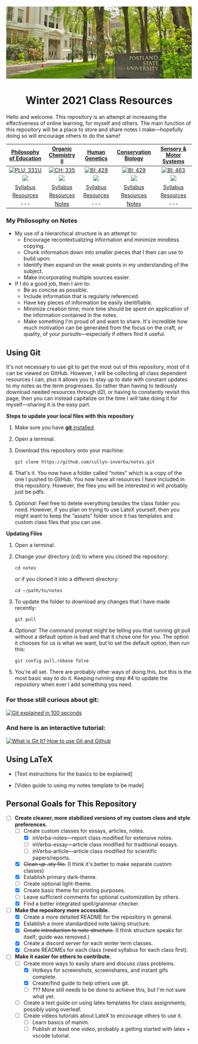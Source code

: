 ![Portland State University](assets/images/psu.jpg)

<center> <h1>Winter 2021 Class Resources</h1></center>
 
Hello and welcome. This repository is an attempt at increasing the effectiveness of online learning, for myself and others. The main function of this repository will be a place to store and share notes I make&mdash;hopefully doing so will encourage others to do the same!

<center>

|                                 [Philosophy of Education](/phl-331 "Go to class page")                                 |                                   [Organic Chemistry II](/ch-335 "Go to class page")                                   |                                      [Human Genetics](/bi-428 "Go to class page")                                      |                                   [Conservation Biology](/bi-429 "Go to class page")                                   |                                 [Sensory & Motor Systems](/bi-463 "Go to class page")                                  |
| :--------------------------------------------------------------------------------------------------------------------: | :--------------------------------------------------------------------------------------------------------------------: | :--------------------------------------------------------------------------------------------------------------------: | :--------------------------------------------------------------------------------------------------------------------: | :--------------------------------------------------------------------------------------------------------------------: |
|      [![PLU: 331U](assets/images/phl-331U.ico)](https://discord.gg/6ckYfNF6WU "Join PHL: 331U Discord Server 🥳")      |         [![CH: 335](assets/images/ch-335.ico)](https://discord.gg/xgS9NMVyRY "Join CH: 335 Discord Server 🥳")         |         [![BI: 428](assets/images/bi-428.ico)](https://discord.gg/VNcNWddVKZ "Join BI: 428 Discord Server 🥳")         |         [![BI: 429](assets/images/bi-429.ico)](https://discord.gg/EVJfcwzMg3 "Join BI: 429 Discord Server 🥳")         |         [![BI: 463](assets/images/bi-463.ico)](https://discord.gg/DHGub8zxzZ "Join BI: 463 Discord Server 🥳")         |
| <a href="https://discord.gg/6ckYfNF6WU"><img src="https://img.shields.io/discord/790800309924528170?logo=discord"></a> | <a href="https://discord.gg/xgS9NMVyRY"><img src="https://img.shields.io/discord/760937229798604850?logo=discord"></a> | <a href="https://discord.gg/VNcNWddVKZ"><img src="https://img.shields.io/discord/790762936234147860?logo=discord"></a> | <a href="https://discord.gg/EVJfcwzMg3"><img src="https://img.shields.io/discord/790737836571492462?logo=discord"></a> | <a href="https://discord.gg/DHGub8zxzZ"><img src="https://img.shields.io/discord/790760762418659349?logo=discord"></a> |
|                                  [Syllabus](phl-331/philosophy-of-education-W21.pdf)                                   |                                    [Syllabus](ch-335/organic-chemistry-II-W21.pdf)                                     |                                       [Syllabus](bi-428/Human-Genetics-W21.pdf)                                        |                                    [Syllabus](bi-429/conservation-biology-W21.pdf)                                     |                                      [Syllabus](bi-463/motor-and-sensory-W21.pdf)                                      |
|                            [Resources](/phl-331#weekly-schedule "Jump to course materials")                            |                            [Resources](/ch-335#Course-materials "Jump to course materials")                            |                            [Resources](/bi-428#Course-materials "Jump to course materials")                            |                            [Resources](/bi-429#Course-materials "Jump to course materials")                            |                            [Resources](/bi-463#Course-materials "Jump to course materials")                            |
|                                                          ---                                                           |                                    [Notes](/ch-335/ch-335.pdf "Jump to notes pdf")                                     |                                                          ---                                                           |                                    [Notes](/bi-429/bi-429.pdf "Jump to notes pdf")                                     |                                                          ---                                                           |

</center>

### My Philosophy on Notes

- My use of a hierarchical structure is an attempt to:
  - Encourage recontextualizing information and minimize mindless copying.
  - Chunk information down into smaller pieces that I then can use to build upon.
  - Identify then expand on the weak points in my understanding of the subject.
  - Make incorporating multiple sources easier.
- If I do a good job, then I aim to:
  - Be as concise as possible.
  - Include information that is regularly referenced.
  - Have key pieces of information be easily identifiable.
  - Minimize creation time; more time should be spent on application of the information contained in the notes.
  - Make something I'm proud of and want to share. It's incredible how much motivation can be generated from the focus on the craft, or quality, of your pursuits&mdash;especially if others find it useful.

## Using Git

It's not necessary to use git to get the most out of this repository, most of it can be viewed on GitHub. However, I will be collecting all class dependent resources I can, plus it allows you to stay up to date with constant updates to my notes as the term progresses. So rather than having to tediously download needed resources through d2l, or having to constantly revisit this page, then you can instead capitalize on the time I will take doing it for myself&mdash;sharing it is the easy part.

**Steps to update your local files with this repository**

1. Make sure you have [**git** installed](https://git-scm.com/book/en/v2/Getting-Started-Installing-Git).
2. Open a terminal.
3. Download this repository onto your machine:

   ```
   git clone https://github.com/cullyn-inverba/notes.git
   ```

4. That's it. You now have a folder called &ldquo;notes&rdquo; which is a copy of the one I pushed to GitHub. You now have all resources I have included in this repository. However, the files you will be interested in will probably just be pdfs.

5. _Optional:_ Feel free to delete everything besides the class folder you need. However, if you plan on trying to use LateX yourself, then you might want to keep the &ldquo;assets&rdquo; folder since it has templates and custom class files that you can use.

**Updating Files**

1. Open a terminal.
2. Change your directory (cd) to where you cloned the repository:

   ```
   cd notes
   ```

   or if you cloned it into a different directory:

   ```
   cd ~/path/to/notes
   ```

3. To update the folder to download any changes that I have made recently:
   ```
   git pull
   ```
4. _Optional:_ The command prompt might be telling you that running git pull without a default option is bad and that it chose one for you. The option it chooses for us is what we want, but to set the default option, then run this:
   ```
   git config pull.rebase false
   ```
5. You're all set. There are probably other ways of doing this, but this is the most basic way to do it. Keeping running step #4 to update the repository when ever I add something you need.

### For those still curious about git:

[![Git explained in 100 seconds](http://img.youtube.com/vi/hwP7WQkmECE/0.jpg)](http://www.youtube.com/watch?v=hwP7WQkmECE "Git Explained in 100 Seconds")

### And here is an interactive tutorial:

[![What is Git It? How to use Git and Github](http://img.youtube.com/vi/HkdAHXoRtos/0.jpg)](http://www.youtube.com/watch?v=HkdAHXoRtos "What is Git It? How to use Git and Github")

## Using LaTeX

- [Text instructions for the basics to be explained]

- [Video guide to using my notes template to be made]

## Personal Goals for This Repository

- [ ] **Create cleaner, more stabilized versions of my custom class and style preferences.**
  - [ ] Create custom classes for essays, articles, notes.
    - [x] inVerba-notes&mdash;report class modified for extensive notes.
    - [ ] inVerba-essay&mdash;article class modified for traditional essays.
    - [ ] inVerba-article&mdash;article class modified for scientific papers/reports.
  - [x] ~~Clean up .sty file.~~ (I think it's better to make separate custom classes)
  - [x] Establish primary dark-theme.
  - [ ] Create optional light-theme.
  - [x] Create basic theme for printing purposes.
  - [ ] Leave sufficient comments for optional customization by others.
  - [x] Find a better integrated spell/grammar checker.
- [ ] **Make the repository more accessible.**
  - [x] Create a more detailed README for the repository in general.
  - [x] Establish a more standardized note taking structure.
  - [x] ~~Create introduction to note structure.~~ (I think structure speaks for itself; guide was removed.)
  - [x] Create a discord server for each winter term classes.
  - [x] Create READMEs for each class (need syllabus for each class first).
- [ ] **Make it easier for others to contribute.**
  - [ ] Create more ways to easily share and discuss class problems.
    - [x] Hotkeys for screenshots, screenshares, and instant gifs complete.
    - [x] Create/find guide to help others use git.
    - [ ] ??? More still needs to be done to achieve this, but I'm not sure what yet.
  - [ ] Create a text guide on using latex templates for class assignments, possibly using overleaf.
  - [ ] Create videos tutorials about LateX to encourage others to use it.
    - [ ] Learn basics of manim.
    - [ ] Publish at least one video, probably a getting started with latex + vscode tutorial.
